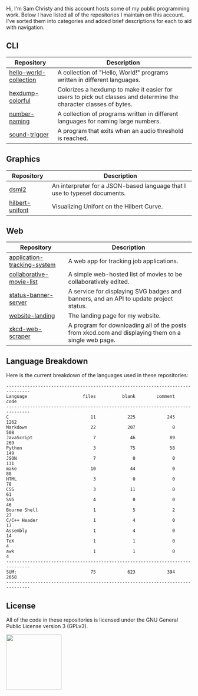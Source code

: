 Hi, I'm Sam Christy and this account hosts some of my public programming work.
Below I have listed all of the repositories I maintain on this account. I've
sorted them into categories and added brief descriptions for each to aid with
navigation.

## CLI
|Repository                                                                                  |Description                                                                                                      |
|--------------------------------------------------------------------------------------------|-----------------------------------------------------------------------------------------------------------------|
|[hello-world-collection](https://github.com/samchristywork/hello-world-collection)          |A collection of "Hello, World!" programs written in different languages.                                         |
|[hexdump-colorful](https://github.com/samchristywork/hexdump-colorful)                      |Colorizes a hexdump to make it easier for users to pick out classes and determine the character classes of bytes.|
|[number-naming](https://github.com/samchristywork/number-naming)                            |A collection of programs written in different languages for naming large numbers.                                |
|[sound-trigger](https://github.com/samchristywork/sound-trigger)                            |A program that exits when an audio threshold is reached.                                                         |

## Graphics
|Repository                                                                                  |Description                                                                                                      |
|--------------------------------------------------------------------------------------------|-----------------------------------------------------------------------------------------------------------------|
|[dsml2](https://github.com/samchristywork/dsml2)                                            |An interpreter for a JSON-based language that I use to typeset documents.                                        |
|[hilbert-unifont](https://github.com/samchristywork/hilbert-unifont)                        |Visualizing Unifont on the Hilbert Curve.                                                                        |

## Web
|Repository                                                                                  |Description                                                                                                      |
|--------------------------------------------------------------------------------------------|-----------------------------------------------------------------------------------------------------------------|
|[application-tracking-system](https://github.com/samchristywork/application-tracking-system)|A web app for tracking job applications.                                                                         |
|[collaborative-movie-list](https://github.com/samchristywork/collaborative-movie-list)      |A simple web-hosted list of movies to be collaboratively edited.                                                 |
|[status-banner-server](https://github.com/samchristywork/status-banner-server)              |A service for displaying SVG badges and banners, and an API to update project status.                   |
|[website-landing](https://github.com/samchristywork/website-landing)                        |The landing page for my website.                                                                                 |
|[xkcd-web-scraper](https://github.com/samchristywork/xkcd-web-scraper)                      |A program for downloading all of the posts from xkcd.com and displaying them on a single web page.               |

## Language Breakdown

<p>
Here is the current breakdown of the languages used in these repositories:
</p>

```
-------------------------------------------------------------------------------
Language                     files          blank        comment           code
-------------------------------------------------------------------------------
C                               11            225            245           1262
Markdown                        22            207              0            508
JavaScript                       7             46             89            269
Python                           3             75             58            149
JSON                             7              0              0            131
make                            10             44              0             88
HTML                             3              0              0             78
CSS                              3             11              0             61
SVG                              4              0              0             46
Bourne Shell                     1              5              2             27
C/C++ Header                     1              4              0             17
Assembly                         1              4              0             14
TeX                              1              1              0              4
awk                              1              1              0              4
-------------------------------------------------------------------------------
SUM:                            75            623            394           2658
-------------------------------------------------------------------------------
```

## License

All of the code in these repositories is licensed under the GNU General Public
License version 3 (GPLv3).

[<img src="https://s-christy.com/status-banner-service/GPLv3_Logo.svg" width="150" />](https://www.gnu.org/licenses/gpl-3.0.en.html)
